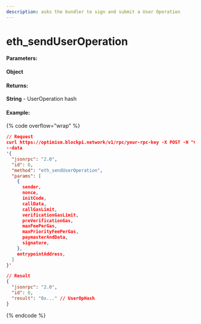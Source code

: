 ```yaml
---
description: asks the bundler to sign and submit a User Operation
---
```


# eth\_sendUserOperation

#### **Parameters:**

**Object**

#### **Returns:**

**String** - UserOperation hash

#### Example:

{% code overflow="wrap" %}
```json
// Request
curl https://optimism.blockpi.network/v1/rpc/your-rpc-key -X POST -H "Content-Type: application/json" 
--data 
'{
  "jsonrpc": "2.0",
  "id": 0,
  "method": "eth_sendUserOperation",
  "params": [
    {
      sender,
      nonce,
      initCode,
      callData,
      callGasLimit,
      verificationGasLimit,
      preVerificationGas,
      maxFeePerGas,
      maxPriorityFeePerGas,
      paymasterAndData,
      signature,
    },
    entrypointAddress,
  ]
}'

// Result
{
  "jsonrpc": "2.0",
  "id": 0,
  "result": "0x..." // UserOpHash
}
```
{% endcode %}
